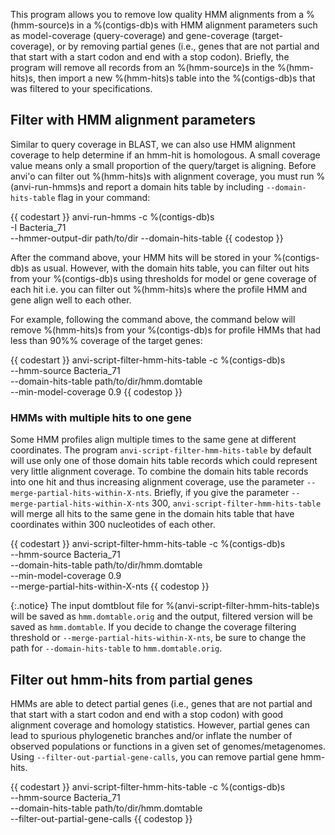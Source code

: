 This program allows you to remove low quality HMM alignments from a %(hmm-source)s in a %(contigs-db)s with HMM alignment parameters such as model-coverage (query-coverage) and gene-coverage (target-coverage), or by removing partial genes (i.e., genes that are not partial and that start with a start codon and end with a stop codon). Briefly, the program will remove all records from an %(hmm-source)s in the %(hmm-hits)s, then import a new %(hmm-hits)s table into the %(contigs-db)s that was filtered to your specifications.

## Filter with HMM alignment parameters

Similar to query coverage in BLAST, we can also use HMM alignment coverage to help determine if an hmm-hit is homologous. A small coverage value means only a small proportion of the query/target is aligning. Before anvi'o can filter out %(hmm-hits)s with alignment coverage, you must run %(anvi-run-hmms)s and report a domain hits table by including `--domain-hits-table` flag in your command:

{{ codestart }}
anvi-run-hmms -c %(contigs-db)s \
              -I Bacteria_71 \
              --hmmer-output-dir path/to/dir
              --domain-hits-table
{{ codestop }}

After the command above, your HMM hits will be stored in your %(contigs-db)s as usual. However, with the domain hits table, you can filter out hits from your %(contigs-db)s using thresholds for model or gene coverage of each hit i.e. you can filter out %(hmm-hits)s where the profile HMM and gene align well to each other.

For example, following the command above, the command below will remove %(hmm-hits)s from your %(contigs-db)s for profile HMMs that had less than 90%% coverage of the target genes:

{{ codestart }}
anvi-script-filter-hmm-hits-table -c %(contigs-db)s \
                                  --hmm-source Bacteria_71 \
                                  --domain-hits-table path/to/dir/hmm.domtable \
                                  --min-model-coverage 0.9
{{ codestop }}

### HMMs with multiple hits to one gene

Some HMM profiles align multiple times to the same gene at different coordinates. The program `anvi-script-filter-hmm-hits-table` by default will use only one of those domain hits table records which could represent very little alignment coverage. To combine the domain hits table records into one hit and thus increasing alignment coverage, use the parameter `--merge-partial-hits-within-X-nts`. Briefly, if you give the parameter `--merge-partial-hits-within-X-nts` 300, `anvi-script-filter-hmm-hits-table` will merge all hits to the same gene in the domain hits table that have coordinates within 300 nucleotides of each other.  

{{ codestart }}
anvi-script-filter-hmm-hits-table -c %(contigs-db)s \
                                  --hmm-source Bacteria_71 \
                                  --domain-hits-table path/to/dir/hmm.domtable \
                                  --min-model-coverage 0.9 \
                                  --merge-partial-hits-within-X-nts
{{ codestop }}

{:.notice}
The input domtblout file for %(anvi-script-filter-hmm-hits-table)s will be saved as `hmm.domtable.orig` and the output, filtered version will be saved as `hmm.domtable`. If you decide to change the coverage filtering threshold or `--merge-partial-hits-within-X-nts`, be sure to change the path for `--domain-hits-table`  to `hmm.domtable.orig`.

## Filter out hmm-hits from partial genes

HMMs are able to detect partial genes (i.e., genes that are not partial and that start with a start codon and end with a stop codon) with good alignment coverage and homology statistics. However, partial genes can lead to spurious phylogenetic branches and/or inflate the number of observed populations or functions in a given set of genomes/metagenomes. Using `--filter-out-partial-gene-calls`, you can remove partial gene hmm-hits.

{{ codestart }}
anvi-script-filter-hmm-hits-table -c %(contigs-db)s \
                                  --hmm-source Bacteria_71 \
                                  --domain-hits-table path/to/dir/hmm.domtable \
                                  --filter-out-partial-gene-calls
{{ codestop }}